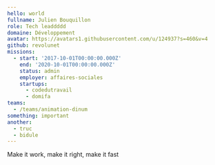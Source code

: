 ```yaml
---
hello: world
fullname: Julien Bouquillon
role: Tech leaddddd
domaine: Développement
avatar: https://avatars1.githubusercontent.com/u/124937?s=460&v=4
github: revolunet
missions:
  - start: '2017-10-01T00:00:00.000Z'
    end: '2020-10-01T00:00:00.000Z'
    status: admin
    employer: affaires-sociales
    startups:
      - codedutravail
      - domifa
teams:
  - /teams/animation-dinum
something: important
another:
  - truc
  - bidule
---
```

Make it work, make it right, make it fast